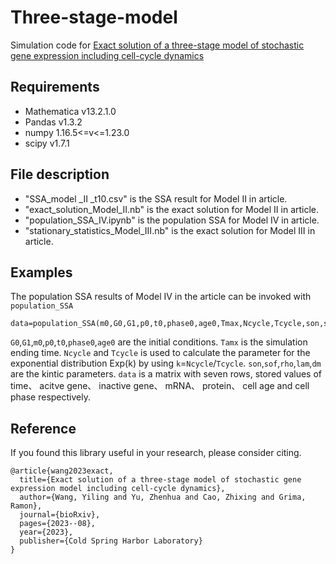 # Three-stage-model
Simulation code for [Exact solution of a three-stage model of stochastic gene expression including
cell-cycle dynamics](https://www.biorxiv.org/content/10.1101/2023.08.29.555255v2.full.pdf)
## Requirements
- Mathematica v13.2.1.0
- Pandas v1.3.2
- numpy  1.16.5<=v<=1.23.0
- scipy v1.7.1
## File description
- "SSA_model _II _t10.csv" is the SSA result for Model II in article.
- "exact_solution_Model_II.nb" is the exact solution for Model II in article.
- "population_SSA_IV.ipynb" is the population SSA for Model IV in article.
- "stationary_statistics_Model_III.nb" is the exact solution for Model III in article.

## Examples
The population SSA results of Model IV in the article can be invoked with `population_SSA`
```
data=population_SSA(m0,G0,G1,p0,t0,phase0,age0,Tmax,Ncycle,Tcycle,son,soff,rho,lam,dm)
```
`G0`,`G1`,`m0`,`p0`,`t0`,`phase0`,`age0` are the initial conditions.
`Tamx` is the simulation ending time.
`Ncycle` and `Tcycle` is used to calculate the parameter for the exponential distribution Exp(k) by using `k`=`Ncycle`/`Tcycle`.
`son`,`sof`,`rho`,`lam`,`dm` are the kintic parameters.
`data` is a matrix with seven rows, stored values of time、 acitve gene、 inactive gene、 mRNA、 protein、 cell age and cell phase respectively.
## Reference
If you found this library useful in your research, please consider citing.
```
@article{wang2023exact,
  title={Exact solution of a three-stage model of stochastic gene expression model including cell-cycle dynamics},
  author={Wang, Yiling and Yu, Zhenhua and Cao, Zhixing and Grima, Ramon},
  journal={bioRxiv},
  pages={2023--08},
  year={2023},
  publisher={Cold Spring Harbor Laboratory}
}
```
